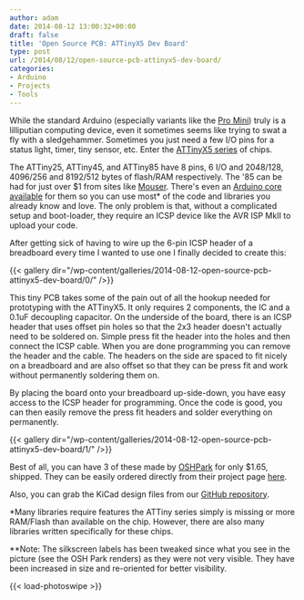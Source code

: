```yaml
---
author: adam
date: 2014-08-12 13:00:32+00:00
draft: false
title: 'Open Source PCB: ATTinyX5 Dev Board'
type: post
url: /2014/08/12/open-source-pcb-attinyx5-dev-board/
categories:
- Arduino
- Projects
- Tools
---
```


While the standard Arduino (especially variants like the [Pro Mini](http://arduino.cc/en/Main/ArduinoBoardProMini)) truly is a lilliputian computing device, even it sometimes seems like trying to swat a fly with a sledgehammer. Sometimes you just need a few I/O pins for a status light, timer, tiny sensor, etc. Enter the [ATTinyX5 series](http://www.atmel.com/devices/attiny85.aspx) of chips.

The ATTiny25, ATTiny45, and ATTiny85 have 8 pins, 6 I/O and 2048/128, 4096/256 and 8192/512 bytes of flash/RAM respectively. The '85 can be had for just over $1 from sites like [Mouser](http://www.mouser.com/ProductDetail/Atmel/ATtiny85-20PU/?qs=sGAEpiMZZMtkfMPOFRTOl5CRAVRAdtfp). There's even an [Arduino core available](https://code.google.com/p/arduino-tiny/) for them so you can use most* of the code and libraries you already know and love. The only problem is that, without a complicated setup and boot-loader, they require an ICSP device like the AVR ISP MkII to upload your code.

<!-- more -->

After getting sick of having to wire up the 6-pin ICSP header of a breadboard every time I wanted to use one I finally decided to create this:

{{< gallery dir="/wp-content/galleries/2014-08-12-open-source-pcb-attinyx5-dev-board/0/" />}}

This tiny PCB takes some of the pain out of all the hookup needed for prototyping with the ATTinyX5. It only requires 2 components, the IC and a 0.1uF decoupling capacitor. On the underside of the board, there is an ICSP header that uses offset pin holes so that the 2x3 header doesn't actually need to be soldered on. Simple press fit the header into the holes and then connect the ICSP cable. When you are done programming you can remove the header and the cable. The headers on the side are spaced to fit nicely on a breadboard and are also offset so that they can be press fit and work without permanently soldering them on.

By placing the board onto your breadboard up-side-down, you have easy access to the ICSP header for programming. Once the code is good, you can then easily remove the press fit headers and solder everything on permanently.

{{< gallery dir="/wp-content/galleries/2014-08-12-open-source-pcb-attinyx5-dev-board/1/" />}}

Best of all, you can have 3 of these made by [OSHPark](http://oshpark.com) for only $1.65, shipped. They can be easily ordered directly from their project page [here](https://oshpark.com/shared_projects/zauik82y).

Also, you can grab the KiCad design files from our [GitHub repository](https://github.com/ManiacalLabs/ATTinyX5_Breakout).

*Many libraries require features the ATTiny series simply is missing or more RAM/Flash than available on the chip. However, there are also many libraries written specifically for these chips.

**Note: The silkscreen labels has been tweaked since what you see in the picture (see the OSH Park renders) as they were not very visible. They have been increased in size and re-oriented for better visibility.

{{< load-photoswipe >}}